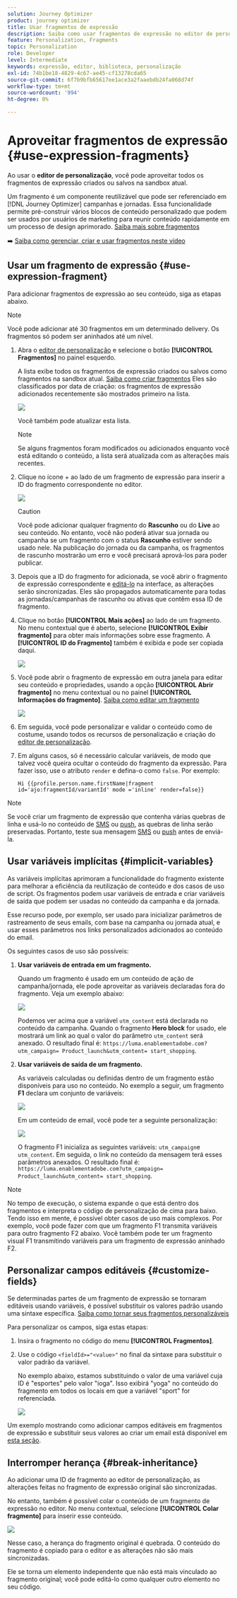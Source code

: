 ```yaml
---
solution: Journey Optimizer
product: journey optimizer
title: Usar fragmentos de expressão
description: Saiba como usar fragmentos de expressão no editor de personalização  [!DNL Journey Optimizer] .
feature: Personalization, Fragments
topic: Personalization
role: Developer
level: Intermediate
keywords: expressão, editor, biblioteca, personalização
exl-id: 74b1be18-4829-4c67-ae45-cf13278cda65
source-git-commit: 6f7b9bfb65617ee1ace3a2faaebdb24fa068d74f
workflow-type: tm+mt
source-wordcount: '994'
ht-degree: 0%

---
```


# Aproveitar fragmentos de expressão {#use-expression-fragments}

Ao usar o **editor de personalização**, você pode aproveitar todos os fragmentos de expressão criados ou salvos na sandbox atual.

Um fragmento é um componente reutilizável que pode ser referenciado em [!DNL Journey Optimizer] campanhas e jornadas. Essa funcionalidade permite pré-construir vários blocos de conteúdo personalizado que podem ser usados por usuários de marketing para reunir conteúdo rapidamente em um processo de design aprimorado. [Saiba mais sobre fragmentos](../content-management/fragments.md)

➡️ [Saiba como gerenciar, criar e usar fragmentos neste vídeo](../content-management/fragments.md#video-fragments)

## Usar um fragmento de expressão {#use-expression-fragment}

Para adicionar fragmentos de expressão ao seu conteúdo, siga as etapas abaixo.

>[!NOTE]
>
>Você pode adicionar até 30 fragmentos em um determinado delivery. Os fragmentos só podem ser aninhados até um nível.

1. Abra o [editor de personalização](personalization-build-expressions.md) e selecione o botão **[!UICONTROL Fragmentos]** no painel esquerdo.

   A lista exibe todos os fragmentos de expressão criados ou salvos como fragmentos na sandbox atual. [Saiba como criar fragmentos](../content-management/create-fragments.md)
Eles são classificados por data de criação: os fragmentos de expressão adicionados recentemente são mostrados primeiro na lista.

   ![](assets/expression-fragments-pane.png)

   Você também pode atualizar esta lista.

   >[!NOTE]
   >
   >Se alguns fragmentos foram modificados ou adicionados enquanto você está editando o conteúdo, a lista será atualizada com as alterações mais recentes.

1. Clique no ícone + ao lado de um fragmento de expressão para inserir a ID do fragmento correspondente no editor.

   ![](assets/expression-fragment-add.png)

   >[!CAUTION]
   >
   >Você pode adicionar qualquer fragmento do **Rascunho** ou do **Live** ao seu conteúdo. No entanto, você não poderá ativar sua jornada ou campanha se um fragmento com o status **Rascunho** estiver sendo usado nele. Na publicação do jornada ou da campanha, os fragmentos de rascunho mostrarão um erro e você precisará aprová-los para poder publicar.

1. Depois que a ID do fragmento for adicionada, se você abrir o fragmento de expressão correspondente e [editá-lo](../content-management/manage-fragments.md#edit-fragments) na interface, as alterações serão sincronizadas. Eles são propagados automaticamente para todas as jornadas/campanhas de rascunho ou ativas que contêm essa ID de fragmento.

1. Clique no botão **[!UICONTROL Mais ações]** ao lado de um fragmento. No menu contextual que é aberto, selecione **[!UICONTROL Exibir fragmento]** para obter mais informações sobre esse fragmento. A **[!UICONTROL ID do Fragmento]** também é exibida e pode ser copiada daqui.

   ![](assets/expression-fragment-view.png)

1. Você pode abrir o fragmento de expressão em outra janela para editar seu conteúdo e propriedades, usando a opção **[!UICONTROL Abrir fragmento]** no menu contextual ou no painel **[!UICONTROL Informações do fragmento]**. [Saiba como editar um fragmento](../content-management/manage-fragments.md#edit-fragments)

   ![](assets/expression-fragment-open.png)

1. Em seguida, você pode personalizar e validar o conteúdo como de costume, usando todos os recursos de personalização e criação do [editor de personalização](personalization-build-expressions.md).

1. Em alguns casos, só é necessário calcular variáveis, de modo que talvez você queira ocultar o conteúdo do fragmento da expressão. Para fazer isso, use o atributo `render` e defina-o como `false`. Por exemplo:

   ```
   Hi {{profile.person.name.firstName|fragment id='ajo:fragmentId/variantId' mode ='inline' render=false}}
   ```

>[!NOTE]
>
>Se você criar um fragmento de expressão que contenha várias quebras de linha e usá-lo no conteúdo de [SMS](../sms/create-sms.md#sms-content) ou [push](../push/design-push.md), as quebras de linha serão preservadas. Portanto, teste sua mensagem [SMS](../sms/send-sms.md) ou [push](../push/send-push.md) antes de enviá-la.

## Usar variáveis implícitas {#implicit-variables}

As variáveis implícitas aprimoram a funcionalidade do fragmento existente para melhorar a eficiência da reutilização de conteúdo e dos casos de uso de script. Os fragmentos podem usar variáveis de entrada e criar variáveis de saída que podem ser usadas no conteúdo da campanha e da jornada.

Esse recurso pode, por exemplo, ser usado para inicializar parâmetros de rastreamento de seus emails, com base na campanha ou jornada atual, e usar esses parâmetros nos links personalizados adicionados ao conteúdo do email.

Os seguintes casos de uso são possíveis:

1. **Usar variáveis de entrada em um fragmento.**

   Quando um fragmento é usado em um conteúdo de ação de campanha/jornada, ele pode aproveitar as variáveis declaradas fora do fragmento. Veja um exemplo abaixo:

   ![](../personalization/assets/variable-in-a-fragment.png)

   Podemos ver acima que a variável `utm_content` está declarada no conteúdo da campanha. Quando o fragmento **Hero block** for usado, ele mostrará um link ao qual o valor do parâmetro `utm_content` será anexado. O resultado final é: `https://luma.enablementadobe.com?utm_campaign= Product_launch&utm_content= start_shopping`.

1. **Usar variáveis de saída de um fragmento.**

   As variáveis calculadas ou definidas dentro de um fragmento estão disponíveis para uso no conteúdo. No exemplo a seguir, um fragmento **F1** declara um conjunto de variáveis:

   ![](../personalization/assets/personalize-with-variables.png)

   Em um conteúdo de email, você pode ter a seguinte personalização:

   ![](../personalization/assets/use-fragment-variable.png)

   O fragmento F1 inicializa as seguintes variáveis: `utm_campaign`e `utm_content`. Em seguida, o link no conteúdo da mensagem terá esses parâmetros anexados. O resultado final é: `https://luma.enablementadobe.com?utm_campaign= Product_launch&utm_content= start_shopping`.

>[!NOTE]
>
>No tempo de execução, o sistema expande o que está dentro dos fragmentos e interpreta o código de personalização de cima para baixo. Tendo isso em mente, é possível obter casos de uso mais complexos. Por exemplo, você pode fazer com que um fragmento F1 transmita variáveis para outro fragmento F2 abaixo. Você também pode ter um fragmento visual F1 transmitindo variáveis para um fragmento de expressão aninhado F2.


## Personalizar campos editáveis {#customize-fields}

Se determinadas partes de um fragmento de expressão se tornaram editáveis usando variáveis, é possível substituir os valores padrão usando uma sintaxe específica. [Saiba como tornar seus fragmentos personalizáveis](../content-management/customizable-fragments.md)

Para personalizar os campos, siga estas etapas:

1. Insira o fragmento no código do menu **[!UICONTROL Fragmentos]**.

1. Use o código `<fieldId>="<value>"` no final da sintaxe para substituir o valor padrão da variável.

   No exemplo abaixo, estamos substituindo o valor de uma variável cuja ID é &quot;esportes&quot; pelo valor &quot;ioga&quot;. Isso exibirá &quot;yoga&quot; no conteúdo do fragmento em todos os locais em que a variável &quot;sport&quot; for referenciada.

   ![](../content-management/assets/fragment-expression-use.png)

Um exemplo mostrando como adicionar campos editáveis em fragmentos de expressão e substituir seus valores ao criar um email está disponível em [esta seção](../content-management/customizable-fragments.md#example).

## Interromper herança {#break-inheritance}

Ao adicionar uma ID de fragmento ao editor de personalização, as alterações feitas no fragmento de expressão original são sincronizadas.

No entanto, também é possível colar o conteúdo de um fragmento de expressão no editor. No menu contextual, selecione **[!UICONTROL Colar fragmento]** para inserir esse conteúdo.

![](assets/expression-fragment-paste.png)

Nesse caso, a herança do fragmento original é quebrada. O conteúdo do fragmento é copiado para o editor e as alterações não são mais sincronizadas.

Ele se torna um elemento independente que não está mais vinculado ao fragmento original; você pode editá-lo como qualquer outro elemento no seu código.

